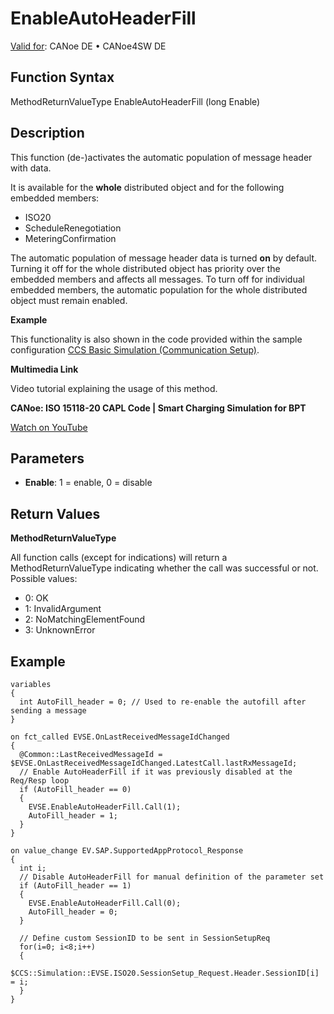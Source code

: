 # EnableAutoHeaderFill

[Valid for](../../../Shared/FeatureAvailability.md): CANoe DE • CANoe4SW DE

## Function Syntax

MethodReturnValueType EnableAutoHeaderFill (long Enable)

## Description

This function (de-)activates the automatic population of message header with data.

It is available for the **whole** distributed object and for the following embedded members:

- ISO20
- ScheduleRenegotiation
- MeteringConfirmation

The automatic population of message header data is turned **on** by default. Turning it off for the whole distributed object has priority over the embedded members and affects all messages. To turn off for individual embedded members, the automatic population for the whole distributed object must remain enabled.

**Example**

This functionality is also shown in the code provided within the sample configuration [CCS Basic Simulation (Communication Setup)](../../../SampConf/SmartCharging/SCCCSBindingBasicSimulation.md).

**Multimedia Link**

Video tutorial explaining the usage of this method.

**CANoe: ISO 15118-20 CAPL Code | Smart Charging Simulation for BPT**

[Watch on YouTube](https://www.youtube.com/embed/b1On2IeQaHQ?)

## Parameters

- **Enable**: 1 = enable, 0 = disable

## Return Values

**MethodReturnValueType**

All function calls (except for indications) will return a MethodReturnValueType indicating whether the call was successful or not. Possible values:

- 0: OK
- 1: InvalidArgument
- 2: NoMatchingElementFound
- 3: UnknownError

## Example

```plaintext
variables
{
  int AutoFill_header = 0; // Used to re-enable the autofill after sending a message
}

on fct_called EVSE.OnLastReceivedMessageIdChanged
{
  @Common::LastReceivedMessageId = $EVSE.OnLastReceivedMessageIdChanged.LatestCall.lastRxMessageId;
  // Enable AutoHeaderFill if it was previously disabled at the Req/Resp loop
  if (AutoFill_header == 0)
  {
    EVSE.EnableAutoHeaderFill.Call(1);
    AutoFill_header = 1;
  }
}

on value_change EV.SAP.SupportedAppProtocol_Response
{
  int i;
  // Disable AutoHeaderFill for manual definition of the parameter set
  if (AutoFill_header == 1)
  {
    EVSE.EnableAutoHeaderFill.Call(0);
    AutoFill_header = 0;
  }

  // Define custom SessionID to be sent in SessionSetupReq
  for(i=0; i<8;i++)
  {
    $CCS::Simulation::EVSE.ISO20.SessionSetup_Request.Header.SessionID[i] = i;
  }
}
```
